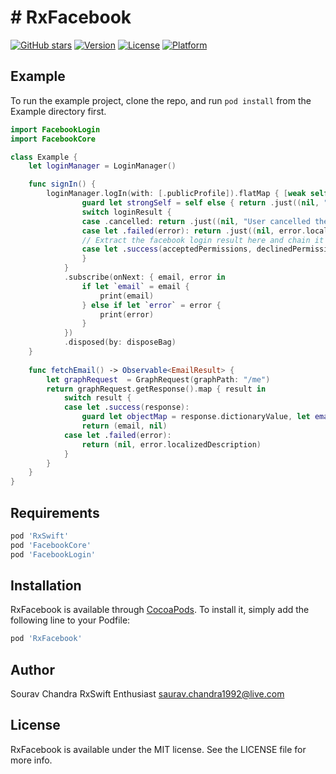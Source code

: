 # # RxFacebook

[![GitHub stars](https://img.shields.io/github/stars/badges/shields.svg?style=social&label=Stars)](https://github.com/sauravexodus/RxFacebook)
[![Version](https://img.shields.io/cocoapods/v/RxFacebook.svg?style=flat)](http://cocoapods.org/pods/RxFacebook)
[![License](https://img.shields.io/cocoapods/l/RxFacebook.svg?style=flat)](http://cocoapods.org/pods/RxFacebook)
[![Platform](https://img.shields.io/cocoapods/p/RxFacebook.svg?style=flat)](http://cocoapods.org/pods/RxFacebook)

## Example
To run the example project, clone the repo, and run `pod install` from the Example directory first.

```swift
import FacebookLogin
import FacebookCore

class Example {
	let loginManager = LoginManager()

	func signIn() {
        loginManager.logIn(with: [.publicProfile]).flatMap { [weak self] (loginResult) -> Observable<EmailResult> in
                guard let strongSelf = self else { return .just((nil, "Something went wrong")) }
                switch loginResult {
                case .cancelled: return .just((nil, "User cancelled the result"))
                case let .failed(error): return .just((nil, error.localizedDescription))
                // Extract the facebook login result here and chain it with your graph request
                case let .success(acceptedPermissions, declinedPermissions, accessToken): return strongSelf.fetchEmail()
                }
            }
            .subscribe(onNext: { email, error in
                if let `email` = email {
                    print(email)
                } else if let `error` = error {
                    print(error)
                }
            })
            .disposed(by: disposeBag)
    }
    
    func fetchEmail() -> Observable<EmailResult> {
        let graphRequest  = GraphRequest(graphPath: "/me")
        return graphRequest.getResponse().map { result in
            switch result {
            case let .success(response):
                guard let objectMap = response.dictionaryValue, let email = objectMap["email"] as? String else { return (nil, "Couldn't find email") }
                return (email, nil)
            case let .failed(error):
                return (nil, error.localizedDescription)
            }
        }
    }
}
```

## Requirements
```ruby
pod 'RxSwift'
pod 'FacebookCore'
pod 'FacebookLogin'
```

## Installation
RxFacebook is available through [CocoaPods](http://cocoapods.org). To install
it, simply add the following line to your Podfile:

```ruby
pod 'RxFacebook'
```

## Author
Sourav Chandra
RxSwift Enthusiast
saurav.chandra1992@live.com

## License
RxFacebook is available under the MIT license. See the LICENSE file for more info.

